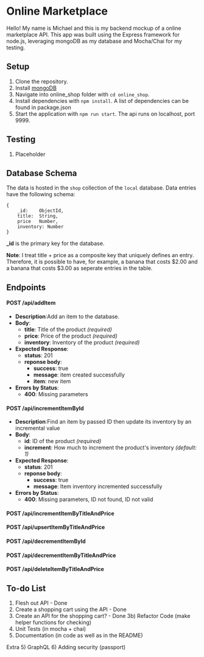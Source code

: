 # Online Marketplace
Hello! My name is Michael and this is my backend mockup of a online marketplace API. This app was built using
the Express framework for node.js, leveraging mongoDB as my database and Mocha/Chai for my testing. 

## Setup
1) Clone the repository.
2) Install [mongoDB](https://docs.mongodb.com/manual/installation/)
3) Navigate into online_shop folder with `cd online_shop`.
4) Install dependencies with `npm install`. A list of dependencies can be found in package.json
5) Start the application with `npm run start`. The api runs on localhost, port 9999.

## Testing
1) Placeholder

## Database Schema
The data is hosted in the `shop` collection of the `local` database. Data entries have the following schema:

```
{   
    _id:    ObjectId,
    title:  String,
    price   Number,
    inventory: Number
}
```

**_id** is the primary key for the database.

**Note**: I treat title + price as a composite key that uniquely
defines an entry. Therefore, it is possible to have, for example, a
banana that costs $2.00 and a banana that costs $3.00 as seperate entries in the table. 

## Endpoints

#### POST /api/addItem
- **Description**:Add an item to the database.
- **Body**:
    - **title**: Title of the product *(required)*
    - **price**: Price of the product *(required)*
    - **inventory**: Inventory of the product *(required)*
- **Expected Response**:
    - **status**: 201
    - **reponse body**:
        - **success**: true
        - **message**: item created successfully
        - **item**: new item
- **Errors by Status**:
    - **400**: Missing parameters

#### POST /api/incrementItemById
- **Description**:Find an item by passed ID then update its inventory by an incremental value
- **Body**:
    - **id**: ID of the product *(required)*
    - **increment**: How much to increment the product's inventory *(default: 1)*
- **Expected Response**:
    - **status**: 201
    - **reponse body**:
        - **success**: true
        - **message**: Item inventory incremented successfully
- **Errors by Status**:
    - **400**: Missing parameters, ID not found, ID not valid

#### POST /api/incrementItemByTitleAndPrice

#### POST /api/upsertItemByTitleAndPrice

#### POST /api/decrementItemById

#### POST /api/decrementItemByTitleAndPrice

#### POST /api/deleteItemByTitleAndPrice

####

####

####

####



## To-do List
1) Flesh out API - Done
2) Create a shopping cart using the API - Done
3) Create an API for the shopping cart? - Done
3b) Refactor Code (make helper functions for checking)
4) Unit Tests (in mocha + chai)
5) Documentation (in code as well as in the README)

Extra
5) GraphQL
6) Adding security (passport)


